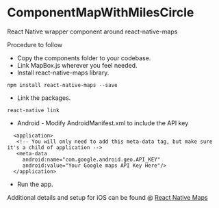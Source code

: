 # ComponentMapWithMilesCircle
React Native wrapper component around react-native-maps

Procedure to follow
- Copy the components folder to your codebase.
- Link MapBox.js wherever you feel needed.
- Install react-native-maps library.
```
npm install react-native-maps --save
```
- Link the packages.
```
react-native link
```
- Android - Modify AndroidManifest.xml to include the API key  
```
  <application>
   <!-- You will only need to add this meta-data tag, but make sure it's a child of application -->
   <meta-data
     android:name="com.google.android.geo.API_KEY"
     android:value="Your Google maps API Key Here"/>
  </application>

```
- Run the app.


Additional details and setup for iOS can be found @ [React Native Maps](https://github.com/react-native-community/react-native-maps)

